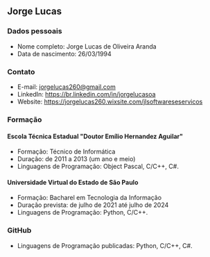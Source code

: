 <link rel="shortcut icon" type="image/x-icon" href="view-source:https://sei.univesp.br/javax.faces.resource/V2/icones/favicon.ico.xhtml"/>


## Jorge Lucas

### Dados pessoais
* Nome completo: Jorge Lucas de Oliveira Aranda
* Data de nascimento: 26/03/1994

### Contato
* E-mail: jorgelucas260@gmail.com
* LinkedIn: https://br.linkedin.com/in/jorgelucasoa
* Website: https://jorgelucas260.wixsite.com/jlsoftwareseservicos

### Formação

#### Escola Técnica Estadual "Doutor Emílio Hernandez Aguilar" 
* Formação: Técnico de Informática
* Duração: de 2011 a 2013 (um ano e meio)
* Linguagens de Programação: Object Pascal, C/C++, C#.

#### Universidade Virtual do Estado de São Paulo 
* Formação: Bacharel em Tecnologia da Informação
* Duração prevista: de julho de 2021 até julho de 2024
* Linguagens de Programação: Python, C/C++.

### GitHub

* Linguagens de Programação publicadas: Python, C/C++, C#.
